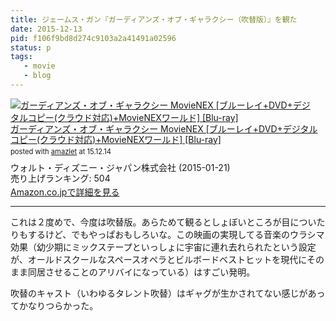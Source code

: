 ```yaml
---
title: ジェームス・ガン『ガーディアンズ・オブ・ギャラクシー（吹替版）』を観た
date: 2015-12-13
pid: f106f9bd8d274c9103a2a41491a02596
status: p
tags:
   - movie
   - blog
---
```


<div class="amazlet-box" style="margin-bottom:0px;"><div class="amazlet-image" style="float:left;margin:0px 12px 1px 0px;"><a href="http://www.amazon.co.jp/exec/obidos/ASIN/B00PFOH29I/dotimpact-22/ref=nosim/" name="amazletlink" target="_blank"><img src="http://ecx.images-amazon.com/images/I/519QJFZcSdL._SL160_.jpg" alt="ガーディアンズ・オブ・ギャラクシー MovieNEX [ブルーレイ+DVD+デジタルコピー(クラウド対応)+MovieNEXワールド] [Blu-ray]" style="border: none;" /></a></div><div class="amazlet-info" style="line-height:120%; margin-bottom: 10px"><div class="amazlet-name" style="margin-bottom:10px;line-height:120%"><a href="http://www.amazon.co.jp/exec/obidos/ASIN/B00PFOH29I/dotimpact-22/ref=nosim/" name="amazletlink" target="_blank">ガーディアンズ・オブ・ギャラクシー MovieNEX [ブルーレイ+DVD+デジタルコピー(クラウド対応)+MovieNEXワールド] [Blu-ray]</a><div class="amazlet-powered-date" style="font-size:80%;margin-top:5px;line-height:120%">posted with <a href="http://www.amazlet.com/" title="amazlet" target="_blank">amazlet</a> at 15.12.14</div></div><div class="amazlet-detail">ウォルト・ディズニー・ジャパン株式会社 (2015-01-21)<br />売り上げランキング: 504<br /></div><div class="amazlet-sub-info" style="float: left;"><div class="amazlet-link" style="margin-top: 5px"><a href="http://www.amazon.co.jp/exec/obidos/ASIN/B00PFOH29I/dotimpact-22/ref=nosim/" name="amazletlink" target="_blank">Amazon.co.jpで詳細を見る</a></div></div></div><div class="amazlet-footer" style="clear: left"></div></div>

---- 

これは２度めで、今度は吹替版。あらためて観るとしょぼいところが目についたりもするけど、でもやっぱおもしろいな。この映画の実現してる音楽のウラシマ効果（幼少期にミックステープといっしょに宇宙に連れ去れられたという設定が、オールドスクールなスペースオペラとビルボードベストヒットを現代にそのまま同居させることのアリバイになっている）はすごい発明。

吹替のキャスト（いわゆるタレント吹替）はギャグが生かされてない感じがあってかなりつらかった。